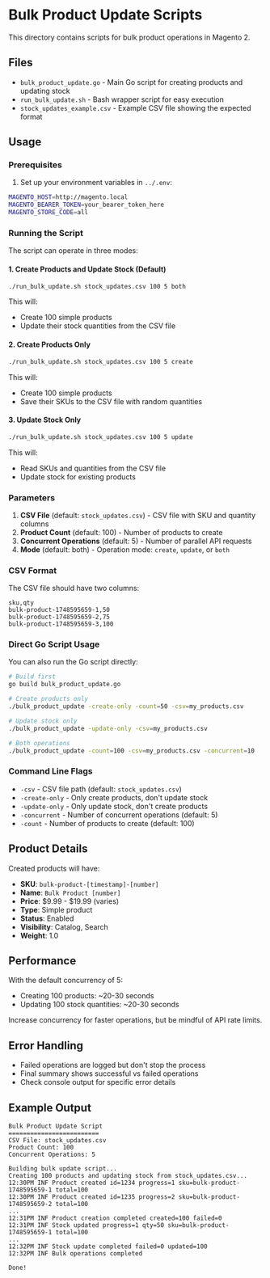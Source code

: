 # Bulk Product Update Scripts

This directory contains scripts for bulk product operations in Magento 2.

## Files

- `bulk_product_update.go` - Main Go script for creating products and updating stock
- `run_bulk_update.sh` - Bash wrapper script for easy execution
- `stock_updates_example.csv` - Example CSV file showing the expected format

## Usage

### Prerequisites

1. Set up your environment variables in `../.env`:
```bash
MAGENTO_HOST=http://magento.local
MAGENTO_BEARER_TOKEN=your_bearer_token_here
MAGENTO_STORE_CODE=all
```

### Running the Script

The script can operate in three modes:

#### 1. Create Products and Update Stock (Default)
```bash
./run_bulk_update.sh stock_updates.csv 100 5 both
```

This will:
- Create 100 simple products
- Update their stock quantities from the CSV file

#### 2. Create Products Only
```bash
./run_bulk_update.sh stock_updates.csv 100 5 create
```

This will:
- Create 100 simple products
- Save their SKUs to the CSV file with random quantities

#### 3. Update Stock Only
```bash
./run_bulk_update.sh stock_updates.csv 100 5 update
```

This will:
- Read SKUs and quantities from the CSV file
- Update stock for existing products

### Parameters

1. **CSV File** (default: `stock_updates.csv`) - CSV file with SKU and quantity columns
2. **Product Count** (default: 100) - Number of products to create
3. **Concurrent Operations** (default: 5) - Number of parallel API requests
4. **Mode** (default: both) - Operation mode: `create`, `update`, or `both`

### CSV Format

The CSV file should have two columns:
```csv
sku,qty
bulk-product-1748595659-1,50
bulk-product-1748595659-2,75
bulk-product-1748595659-3,100
```

### Direct Go Script Usage

You can also run the Go script directly:

```bash
# Build first
go build bulk_product_update.go

# Create products only
./bulk_product_update -create-only -count=50 -csv=my_products.csv

# Update stock only
./bulk_product_update -update-only -csv=my_products.csv

# Both operations
./bulk_product_update -count=100 -csv=my_products.csv -concurrent=10
```

### Command Line Flags

- `-csv` - CSV file path (default: `stock_updates.csv`)
- `-create-only` - Only create products, don't update stock
- `-update-only` - Only update stock, don't create products
- `-concurrent` - Number of concurrent operations (default: 5)
- `-count` - Number of products to create (default: 100)

## Product Details

Created products will have:
- **SKU**: `bulk-product-[timestamp]-[number]`
- **Name**: `Bulk Product [number]`
- **Price**: $9.99 - $19.99 (varies)
- **Type**: Simple product
- **Status**: Enabled
- **Visibility**: Catalog, Search
- **Weight**: 1.0

## Performance

With the default concurrency of 5:
- Creating 100 products: ~20-30 seconds
- Updating 100 stock quantities: ~20-30 seconds

Increase concurrency for faster operations, but be mindful of API rate limits.

## Error Handling

- Failed operations are logged but don't stop the process
- Final summary shows successful vs failed operations
- Check console output for specific error details

## Example Output

```
Bulk Product Update Script
=========================
CSV File: stock_updates.csv
Product Count: 100
Concurrent Operations: 5

Building bulk update script...
Creating 100 products and updating stock from stock_updates.csv...
12:30PM INF Product created id=1234 progress=1 sku=bulk-product-1748595659-1 total=100
12:30PM INF Product created id=1235 progress=2 sku=bulk-product-1748595659-2 total=100
...
12:31PM INF Product creation completed created=100 failed=0
12:31PM INF Stock updated progress=1 qty=50 sku=bulk-product-1748595659-1 total=100
...
12:32PM INF Stock update completed failed=0 updated=100
12:32PM INF Bulk operations completed

Done!
```